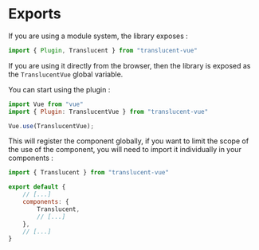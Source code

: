 # Exports

If you are using a module system, the library exposes :

```javascript
import { Plugin, Translucent } from "translucent-vue"
```

If you are using it directly from the browser, then the library is exposed as the `TranslucentVue` global variable.



You can start using the plugin :

```javascript
import Vue from "vue"
import { Plugin: TranslucentVue } from "translucent-vue"

Vue.use(TranslucentVue);
```

This will register the component globally, if you want to limit the scope of the use of the component, you will need to import it individually in your components :

```javascript
import { Translucent } from "translucent-vue"

export default {
    // [...]
    components: {
        Translucent,
        // [...]
    },
    // [...]
}
```

